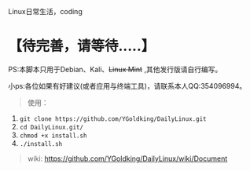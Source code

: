 Linux日常生活，coding
# 【待完善，请等待.....】
PS:本脚本只用于Debian、Kali、~~Linux Mint~~ ,其他发行版请自行编写。

小ps:各位如果有好建议(或者应用与终端工具)，请联系本人QQ:354096994。

> 使用：
   1. `git clone https://github.com/YGoldking/DailyLinux.git` 
   2. `cd DailyLinux.git/`
   3. `chmod +x install.sh`
   4. `./install.sh`

> wiki:
   https://github.com/YGoldking/DailyLinux/wiki/Document
